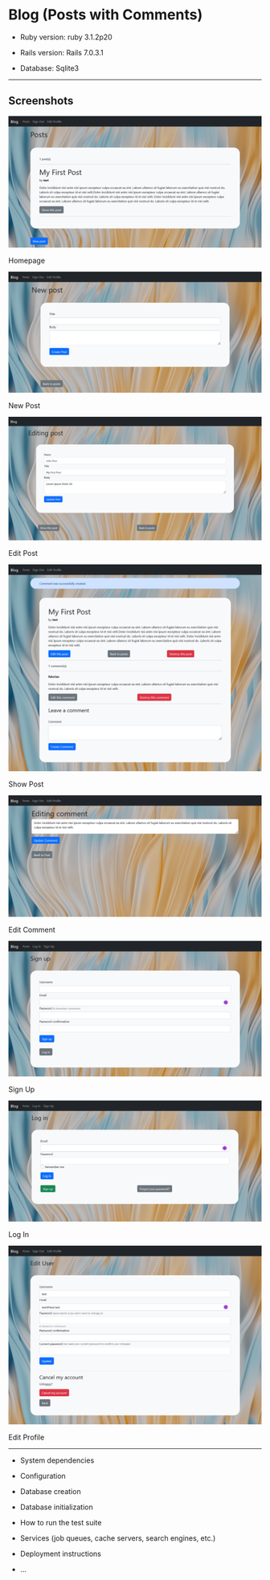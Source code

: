# Blog (Posts with Comments)

* Ruby version: ruby 3.1.2p20

* Rails version: Rails 7.0.3.1

* Database: Sqlite3

---

## Screenshots

![Home](screenshots/posts-index.png)

Homepage

![New Post](screenshots/new-post.png)

New Post

![Edit Post](screenshots/post-edit.png)

Edit Post

![Show Post](screenshots/post-show.png)

Show Post

![Edit Comment](screenshots/edit-comment.png)

Edit Comment

![Sign Up](screenshots/signup.png)

Sign Up

![Log In](screenshots/login.png)

Log In

![Edit Profile](screenshots/edit-user.png)

Edit Profile


---

* System dependencies

* Configuration

* Database creation

* Database initialization

* How to run the test suite

* Services (job queues, cache servers, search engines, etc.)

* Deployment instructions

* ...
